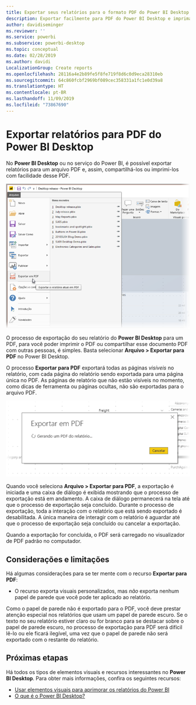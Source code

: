 ```yaml
---
title: Exportar seus relatórios para o formato PDF do Power BI Desktop
description: Exportar facilmente para PDF do Power BI Desktop e imprima esses relatórios PDF com facilidade
author: davidiseminger
ms.reviewer: ''
ms.service: powerbi
ms.subservice: powerbi-desktop
ms.topic: conceptual
ms.date: 02/28/2019
ms.author: davidi
LocalizationGroup: Create reports
ms.openlocfilehash: 28116a4e2b89fe5f8fe719f8d6c0d9eca28310eb
ms.sourcegitcommit: 64c860fcbf2969bf089cec358331a1fc1e0d39a8
ms.translationtype: HT
ms.contentlocale: pt-BR
ms.lasthandoff: 11/09/2019
ms.locfileid: "73867690"
---
```

# <a name="export-reports-to-pdf-from-power-bi-desktop"></a>Exportar relatórios para PDF do Power BI Desktop
No **Power BI Desktop** ou no serviço do Power BI, é possível exportar relatórios para um arquivo PDF e, assim, compartilhá-los ou imprimi-los com facilidade desse PDF.

![Exportar para PDF](media/desktop-export-to-pdf/export-to-pdf_01.png)

O processo de exportação do seu relatório do **Power BI Desktop** para um PDF, para você poder imprimir o PDF ou compartilhar esse documento PDF com outras pessoas, é simples. Basta selecionar **Arquivo > Exportar para PDF** no Power BI Desktop.

O processo **Exportar para PDF** exportará todas as páginas *visíveis* no relatório, com cada página do relatório sendo exportada para uma página única no PDF. As páginas de relatório que não estão visíveis no momento, como dicas de ferramenta ou páginas ocultas, não são exportadas para o arquivo PDF. 

![Exportar para PDF no processo](media/desktop-export-to-pdf/export-to-pdf_02.png)

Quando você seleciona **Arquivo > Exportar para PDF**, a exportação é iniciada e uma caixa de diálogo é exibida mostrando que o processo de exportação está em andamento. A caixa de diálogo permanecerá na tela até que o processo de exportação seja concluído. Durante o processo de exportação, toda a interação com o relatório que está sendo exportado é desabilitada. A única maneira de interagir com o relatório é aguardar até que o processo de exportação seja concluído ou cancelar a exportação. 

Quando a exportação for concluída, o PDF será carregado no visualizador de PDF padrão no computador. 

## <a name="considerations-and-limitations"></a>Considerações e limitações
Há algumas considerações para se ter mente com o recurso **Exportar para PDF**:

* O recurso exporta visuais personalizados, mas *não* exporta nenhum papel de parede que você pode ter aplicado ao relatório.

Como o papel de parede não é exportado para o PDF, você deve prestar atenção especial nos relatórios que usam um papel de parede escuro. Se o texto no seu relatório estiver claro ou for branco para se destacar sobre o papel de parede escuro, no processo de exportação para PDF será difícil lê-lo ou ele ficará ilegível, uma vez que o papel de parede não será exportado com o restante do relatório. 



## <a name="next-steps"></a>Próximas etapas
Há todos os tipos de elementos visuais e recursos interessantes no **Power BI Desktop**. Para obter mais informações, confira os seguintes recursos:

* [Usar elementos visuais para aprimorar os relatórios do Power BI](desktop-visual-elements-for-reports.md)
* [O que é o Power BI Desktop?](desktop-what-is-desktop.md)


